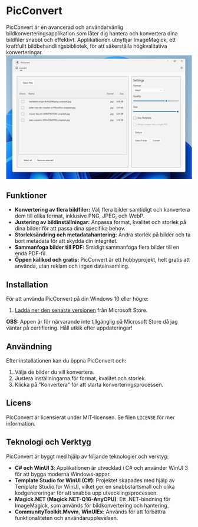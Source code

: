 # PicConvert

PicConvert är en avancerad och användarvänlig bildkonverteringsapplikation som låter dig hantera och konvertera dina bildfiler snabbt och effektivt. Applikationen utnyttjar ImageMagick, ett kraftfullt bildbehandlingsbibliotek, för att säkerställa högkvalitativa konverteringar.
![Screenshot of PicConvert](./Website/Assets/Demo/Main.webp)
## Funktioner

- **Konvertering av flera bildfiler:** Välj flera bilder samtidigt och konvertera dem till olika format, inklusive PNG, JPEG, och WebP.
- **Justering av bildinställningar:** Anpassa format, kvalitet och storlek på dina bilder för att passa dina specifika behov.
- **Storleksändring och metadatahantering:** Ändra storlek på bilder och ta bort metadata för att skydda din integritet.
- **Sammanfoga bilder till PDF:** Smidigt sammanfoga flera bilder till en enda PDF-fil.
- **Öppen källkod och gratis:** PicConvert är ett hobbyprojekt, helt gratis att använda, utan reklam och ingen datainsamling.


## Installation

För att använda PicConvert på din Windows 10 eller högre:

1. [Ladda ner den senaste versionen](https://apps.microsoft.com/detail/45645645?mode=direct) från Microsoft Store.

**OBS:** Appen är för närvarande inte tillgänglig på Microsoft Store då jag väntar på certifiering. Håll utkik efter uppdateringar!



## Användning

Efter installationen kan du öppna PicConvert och:

1. Välja de bilder du vill konvertera.
2. Justera inställningarna för format, kvalitet och storlek.
3. Klicka på "Konvertera" för att starta konverteringsprocessen.


## Licens
PicConvert är licensierat under MIT-licensen. Se filen `LICENSE` för mer information.

## Teknologi och Verktyg
PicConvert är byggt med hjälp av följande teknologier och verktyg:

- **C# och WinUI 3**: Applikationen är utvecklad i C# och använder WinUI 3 för att bygga moderna Windows-appar.
- **Template Studio for WinUI (C#)**: Projektet skapades med hjälp av Template Studio for WinUI, vilket ger en snabbstartsmall och olika kodgenereringar för att snabba upp utvecklingsprocessen.
- **Magick.NET (Magick.NET-Q16-AnyCPU)**: Ett .NET-bindning för ImageMagick, som används för bildkonvertering och hantering.
- **CommunityToolkit.Mvvm**, **WinUIEx**: Används för att förbättra funktionaliteten och användarupplevelsen.


